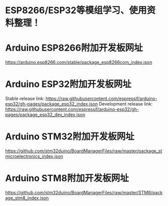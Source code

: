 # ESP8266/ESP32等模组学习、使用资料整理！

# Arduino ESP8266附加开发板网址
https://arduino.esp8266.com/stable/package_esp8266com_index.json

# Arduino ESP32附加开发板网址
Stable release link: https://raw.githubusercontent.com/espressif/arduino-esp32/gh-pages/package_esp32_index.json
Development release link: https://raw.githubusercontent.com/espressif/arduino-esp32/gh-pages/package_esp32_dev_index.json

# Arduino STM32附加开发板网址
https://github.com/stm32duino/BoardManagerFiles/raw/master/package_stmicroelectronics_index.json

# Arduino STM8附加开发板网址
https://github.com/stm32duino/BoardManagerFiles/raw/master/STM8/package_stm8_index.json
